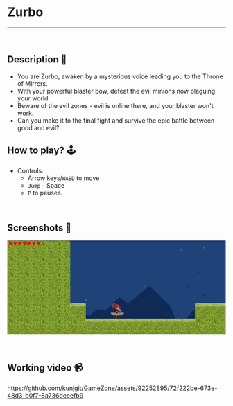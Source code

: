 # **Zurbo** 

---

<br>

## **Description 📃**
- You are Zurbo, awaken by a mysterious voice leading you to the Throne of Mirrors. 
- With your powerful blaster bow, defeat the evil minions now plaguing your world. 
- Beware of the evil zones - evil is online there, and your blaster won't work. 
- Can you make it to the final fight and survive the epic battle between good and evil?


## **How to play? 🕹️**
- Controls:
	- Arrow keys/`WASD` to move
    - `Jump` - Space
	- `P` to pauses.


<br>

## **Screenshots 📸**


![image](../../assets/images/Zurbo.jpg)

<br>


## **Working video 📹**

https://github.com/kunjgit/GameZone/assets/92252895/72f222be-673e-48d3-b0f7-8a736deeefb9

<br>
